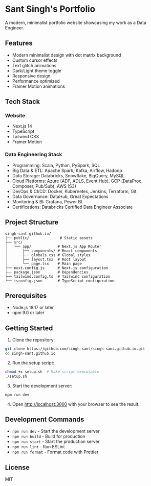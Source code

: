 # Sant Singh's Portfolio

A modern, minimalist portfolio website showcasing my work as a Data Engineer.

## Features

- Modern minimalist design with dot matrix background
- Custom cursor effects
- Text glitch animations
- Dark/Light theme toggle
- Responsive design
- Performance optimized
- Framer Motion animations

## Tech Stack

### Website
- Next.js 14
- TypeScript
- Tailwind CSS
- Framer Motion

### Data Engineering Stack
- Programming: Scala, Python, PySpark, SQL
- Big Data & ETL: Apache Spark, Kafka, Airflow, Hadoop
- Data Storage: Databricks, Snowflake, BigQuery, MySQL
- Cloud Platforms: Azure (ADF, ADLS, Event Hub), GCP (DataProc, Composer, Pub/Sub), AWS (S3)
- DevOps & CI/CD: Docker, Kubernetes, Jenkins, Terraform, Git
- Data Governance: DataHub, Great Expectations
- Monitoring & BI: Grafana, Power BI
- Certifications: Databricks Certified Data Engineer Associate

## Project Structure

```
singh-sant.github.io/
├── public/              # Static assets
├── src/
│   └── app/            # Next.js App Router
│       ├── components/ # React components
│       ├── globals.css # Global styles
│       ├── layout.tsx  # Root layout
│       └── page.tsx    # Main page
├── next.config.js      # Next.js configuration
├── package.json        # Dependencies
├── tailwind.config.ts  # Tailwind configuration
└── tsconfig.json       # TypeScript configuration
```

## Prerequisites

- Node.js 18.17 or later
- npm 9.0 or later

## Getting Started

1. Clone the repository:
```bash
git clone https://github.com/singh-sant/singh-sant.github.io.git
cd singh-sant.github.io
```

2. Run the setup script:
```bash
chmod +x setup.sh  # Make script executable
./setup.sh
```

3. Start the development server:
```bash
npm run dev
```

4. Open [http://localhost:3000](http://localhost:3000) with your browser to see the result.

## Development Commands

- `npm run dev` - Start the development server
- `npm run build` - Build for production
- `npm run start` - Start the production server
- `npm run lint` - Run ESLint
- `npm run format` - Format code with Prettier

## License

MIT 